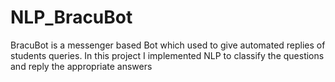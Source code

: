 # NLP_BracuBot
BracuBot is a messenger based Bot which used to give automated replies of students queries. In this project I implemented NLP to classify the questions and reply the appropriate answers  
